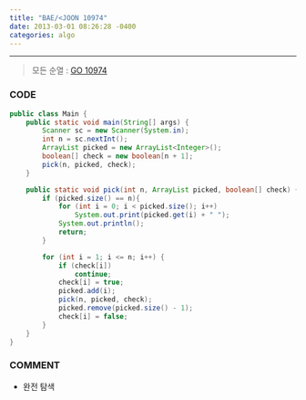 ```yaml
---
title: "BAE/<JOON 10974"
date: 2013-03-01 08:26:28 -0400
categories: algo
---
```

---

> 모든 순열 : [GO 10974]

### CODE

```java
public class Main {
	public static void main(String[] args) {
		Scanner sc = new Scanner(System.in);
		int n = sc.nextInt();
		ArrayList picked = new ArrayList<Integer>();
		boolean[] check = new boolean[n + 1];
		pick(n, picked, check);
	}

	public static void pick(int n, ArrayList picked, boolean[] check) {
		if (picked.size() == n){
			for (int i = 0; i < picked.size(); i++)
				System.out.print(picked.get(i) + " ");
			System.out.println();
			return;
		}

		for (int i = 1; i <= n; i++) {
			if (check[i])
				continue;
			check[i] = true;
			picked.add(i);
			pick(n, picked, check);
			picked.remove(picked.size() - 1);
			check[i] = false;
		}
	}
}
```
### COMMENT
* 완전 탐색

[GO 10974]: https://www.acmicpc.net/problem/10974
